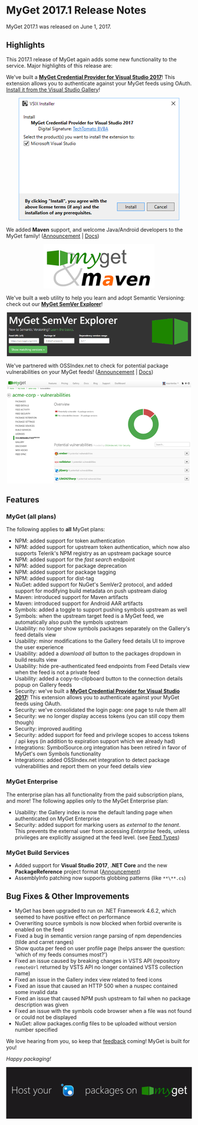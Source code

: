 # MyGet 2017.1 Release Notes

MyGet 2017.1 was released on June 1, 2017.

## Highlights

This 2017.1 release of MyGet again adds some new functionality to the service. 
Major highlights of this release are: 

We've built a **[MyGet Credential Provider for Visual Studio 2017](/docs/reference/credential-provider-for-visual-studio)**! This extension allows you to authenticate against your MyGet feeds using OAuth. [Install it from the Visual Studio Gallery](https://marketplace.visualstudio.com/vsgallery/79609fc1-58d5-4a31-a171-124b952ca9e0)!
<div style="text-align:center; display:block; margin-bottom:10px;" >
<a href="https://marketplace.visualstudio.com/vsgallery/79609fc1-58d5-4a31-a171-124b952ca9e0">
	<img src="Images/install-VSIX.png" alt="Install the MyGet Credential Provider for Visual Studio 2017!"/>
</a>
</div>

We added **Maven** support, and welcome Java/Android developers to the MyGet family! ([Announcement](http://blog.myget.org/post/2017/02/09/maven-packages-just-arrived-on-myget-early-access-preview.aspx) | [Docs](docs/walkthrough/getting-started-with-maven))

<div style="text-align:center; display:block; margin-bottom:10px;" >
<a href="docs/walkthrough/getting-started-with-maven">
	<img src="Images/myget-maven.png" alt="Getting started with Maven on MyGet!" width="300px"/>
</a>
</div>

We've built a web utility to help you learn and adopt Semantic Versioning: check out our **[MyGet SemVer Explorer](http://semver.myget.org/)**!

<div style="text-align:center; display:block; margin-bottom:10px;" >
<a href="https://semver.myget.org">
	<img src="Images/myget-semver-explorer.png" alt="MyGet SemVer Explorer" width="500px"/>
</a>
</div>

We've partnered with OSSIndex.net to check for potential package vulnerabilities on your MyGet feeds! ([Announcement](http://blog.myget.org/post/2016/10/14/Checking-potential-vulnerabilities-in-project-dependencies.aspx) | [Docs](/docs/reference/vulnerability-report))

<div style="text-align:center; display:block; margin-bottom:10px;" >
<a href="docs/reference/vulnerability-report">
	<img src="Images/ossindex-vulnerabilities.png" alt="Check for potential package vulnerabilities on your MyGet feeds!" width="500px"/>
</a>
</div>

## Features

### MyGet (all plans)

The following applies to **all** MyGet plans:

* NPM: added support for token authentication
* NPM: added support for upstream token authentication, which now also supports Telerik's NPM registry as an upstream package source
* NPM: added support for the *fast search* endpoint
* NPM: added support for package deprecation
* NPM: added support for package tagging
* NPM: added support for dist-tag
* NuGet: added support for NuGet's SemVer2 protocol, and added support for modifying build metadata on push upstream dialog
* Maven: introduced support for Maven artifacts
* Maven: introduced support for Android AAR artifacts
* Symbols: added a toggle to support pushing symbols upstream as well
* Symbols: when the upstream target feed is a MyGet feed, we automatically also push the symbols upstream
* Usability: no longer show symbols packages separately on the Gallery's feed details view
* Usability: minor modifications to the Gallery feed details UI to improve the user experience
* Usability: added a *download all* button to the packages dropdown in build results view
* Usability: hide pre-authenticated feed endpoints from Feed Details view when the feed is not a private feed
* Usability: added a copy-to-clipboard button to the connection details popup on Gallery feeds
* Security: we've built a **[MyGet Credential Provider for Visual Studio 2017](/docs/reference/credential-provider-for-visual-studio)**! This extension allows you to authenticate against your MyGet feeds using OAuth.
* Security: we've consolidated the login page: one page to rule them all!
* Security: we no longer display access tokens (you can still copy them though)
* Security: improved auditing
* Security: added support for feed and privilege scopes to access tokens / api keys (in addition to expiration support which we already had)
* Integrations: SymbolSource.org integration has been retired in favor of MyGet's own Symbols functionality
* Integrations: added OSSIndex.net integration to detect package vulnerabilities and report them on your feed details view

### MyGet Enterprise

The enterprise plan has all functionality from the paid subscription plans, and more!
The following applies only to the MyGet Enterprise plan:

* Usability: the Gallery index is now the default landing page when authenticated on MyGet Enterprise
* Security: added support for marking users as *external to the tenant*. This prevents the external user from accessing *Enterprise* feeds, unless privileges are explicitly assigned at the feed level. (see [Feed Types](http://docs.myget.org/docs/reference/security#Available_Feed_Types))

### MyGet Build Services
* Added support for **Visual Studio 2017**, **.NET Core** and the new **PackageReference** project format ([Announcement](http://blog.myget.org/post/2017/03/15/visual-studio-2017-and-net-core-support-on-myget.aspx))
* AssemblyInfo patching now supports globbing patterns (like `**\**.cs`)

## Bug Fixes & Other Improvements

* MyGet has been upgraded to run on .NET Framework 4.6.2, which seemed to have positive effect on performance
* Overwriting source symbols is now blocked when forbid overwrite is enabled on the feed
* Fixed a bug in semantic version range parsing of npm dependencies (tilde and carret ranges)
* Show quota per feed on user profile page (helps answer the question: 'which of my feeds consumes most?')
* Fixed an issue caused by breaking changes in VSTS API (repository `remoteUrl` returned by VSTS API no longer contained VSTS collection name)
* Fixed an issue in the Gallery index view related to feed icons
* Fixed an issue that caused an HTTP 500 when a nuspec contained some invalid data
* Fixed an issue that caused NPM push upstream to fail when no package description was given
* Fixed an issue with the symbols code browser when a file was not found or could not be displayed
* NuGet: allow packages.config files to be uploaded without version number specified

We love hearing from you, so keep that [feedback](http://myget.uservoice.com/) coming! MyGet is built for you!

_Happy packaging!_

<a href="https://www.myget.org">
	<img src="Images/host your packages on myget.gif" alt="Host your packages on MyGet!" />
</a>